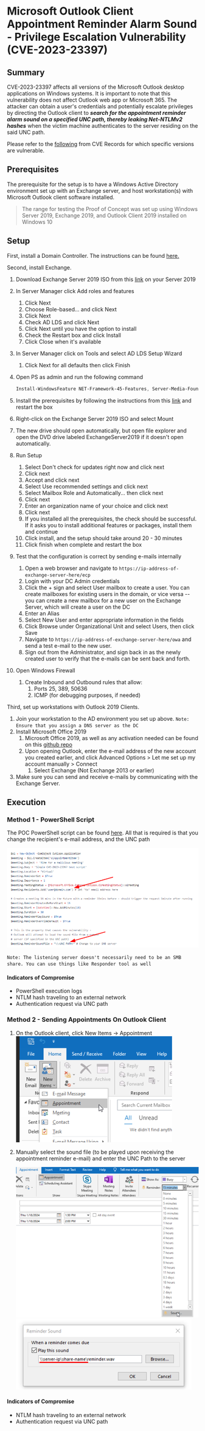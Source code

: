 # Microsoft Outlook Client Appointment Reminder Alarm Sound - Privilege Escalation Vulnerability (CVE-2023-23397)
## Summary

CVE-2023-23397 affects all versions of the Microsoft Outlook desktop applications on Windows systems. It is important to note that this vulnerability does not affect Outlook web app or Microsoft 365. The attacker can obtain a user's credentials and potentially escalate privileges by directing the Outlook client to ***search for the appointment reminder alarm sound on a specified UNC path, thereby leaking Net-NTLMv2 hashes*** when the victim machine authenticates to the server residing on the said UNC path. 

Please refer to the [following](https://www.cve.org/CVERecord?id=CVE-2023-23397) from CVE Records for which specific versions are vulnerable.

## Prerequisites

The prerequisite for the setup is to have a Windows Active Directory environment set up with an Exchange server, and host workstation(s) with Microsoft Outlook client software installed. 

> The range for testing the Proof of Concept was set up using Windows Server 2019, Exchange 2019, and Outlook Client 2019 installed on Windows 10

## Setup

First, install a Domain Controller. The instructions can be found [here.](https://www.virtualgyanis.com/post/step-by-step-how-to-install-and-configure-domain-controller-on-windows-server-2019)

Second, install Exchange.
1. Download Exchange Server 2019 ISO from this [link](https://www.microsoft.com/en-us/download/details.aspx?id=105713) on your Server 2019
2. In Server Manager click Add roles and features 
    1. Click Next 
    2. Choose Role-based... and click Next 
    3. Click Next 
    4. Check AD LDS and click Next 
    5. Click Next until you have the option to install  
    6. Check the Restart box and click Install 
    7. Click Close when it's available 
3. In Server Manager click on Tools and select AD LDS Setup Wizard 
    1. Click Next for all defaults then click Finish 
4. Open PS as admin and run the following command 

	```powershell
	Install-WindowsFeature NET-Framework-45-Features, Server-Media-Foundation, RPC-over-HTTP-proxy, RSAT-Clustering, RSAT-Clustering-CmdInterface, RSAT-Clustering-Mgmt, RSAT-Clustering-PowerShell, WAS-Process-Model, Web-Asp-Net45, Web-Basic-Auth, Web-Client-Auth, Web-Digest-Auth, Web-Dir-Browsing, Web-Dyn-Compression, Web-Http-Errors, Web-Http-Logging, Web-Http-Redirect, Web-Http-Tracing, Web-ISAPI-Ext, Web-ISAPI-Filter, Web-Lgcy-Mgmt-Console, Web-Metabase, Web-Mgmt-Console, Web-Mgmt-Service, Web-Net-Ext45, Web-Request-Monitor, Web-Server, Web-Stat-Compression, Web-Static-Content, Web-Windows-Auth, Web-WMI, Windows-Identity-Foundation, RSAT-ADDS
    ```

5. Install the prerequisites by following the instructions from this [link](https://learn.microsoft.com/en-us/exchange/plan-and-deploy/prerequisites?view=exchserver-2019#exchange-2019-prerequisites-for-preparing-active-directory) and restart the box
6. Right-click on the Exchange Server 2019 ISO and select Mount
7. The new drive should open automatically, but open file explorer and open the DVD drive labeled ExchangeServer2019 if it doesn't open automatically.
8. Run Setup
	1. Select Don't check for updates right now and click next
	2. Click next
	3. Accept and click next
	4. Select Use recommended settings and click next
	5. Select Mailbox Role and Automatically... then click next
	6. Click next
	7. Enter an organization name of your choice and click next
	8. Click next
	9. If you installed all the prerequisites, the check should be successful. If it asks you to install additional features or packages, install them and continue
	10. Click install, and the setup should take around 20 - 30 minutes
	11. Click finish when complete and restart the box
9.  Test that the configuration is correct by sending e-mails internally
	1. Open a web browser and navigate to `https://ip-address-of-exchange-server-here/ecp`
	2. Login with your DC Admin credentials
	3. Click the + sign and select User mailbox to create a user. You can create mailboxes for existing users in the domain, or vice versa -- you can create a new mailbox for a new user on the Exchange Server, which will create a user on the DC
	4. Enter an Alias
	5. Select New User and enter appropriate information in the fields
	6. Click Browse under Organizational Unit and select Users, then click Save
	7. Navigate to `https://ip-address-of-exchange-server-here/owa` and send a test e-mail to the new user.
	8. Sign out from the Administrator, and sign back in as the newly created user to verify that the e-mails can be sent back and forth.
10. Open Windows Firewall
	1. Create Inbound and Outbound rules that allow:
		1. Ports 25, 389, 50636
		2. ICMP (for debugging purposes, if needed)

Third, set up workstations with Outlook 2019 Clients.
1. Join your workstation to the AD environment you set up above. `Note: Ensure that you assign a DNS server as the DC`
2. Install Microsoft Office 2019
	1. Microsoft Office 2019, as well as any activation needed can be found on this [github repo](https://github.com/tylerdotrar/Activate-MicrosoftOffice)
	2. Upon opening Outlook, enter the e-mail address of the new account you created earlier, and click Advanced Options > Let me set up my account manually > Connect
		1. Select Exchange (Not Exchange 2013 or earlier)
3. Make sure you can send and receive e-mails by communicating with the Exchange Server.

## Execution

### Method 1 - PowerShell Script

The POC PowerShell script can be found [here](https://github.com/ka7ana/CVE-2023-23397). All that is required is that you change the recipient's e-mail address, and the UNC path

![image](./images/Pasted%20image%2020240118131309.png)

`Note: The listening server doesn't necessarily need to be an SMB share. You can use things like Responder tool as well`

#### Indicators of Compromise
- PowerShell execution logs
- NTLM hash traveling to an external network 
- Authentication request via UNC path

### Method 2 - Sending Appointments On Outlook Client

1. On the Outlook client, click New Items -> Appointment 
   ![image](./images/Pasted%20image%2020240118131751.png)
3. Manually select the sound file (to be played upon receiving the appointment reminder e-mail) and enter the UNC Path to the server 

   ![image](./images/Pasted%20image%2020240118131906.png)
   ![image](./images/Pasted%20image%2020240118132014.png)
   
#### Indicators of Compromise
- NTLM hash traveling to an external network 
- Authentication request via UNC path
